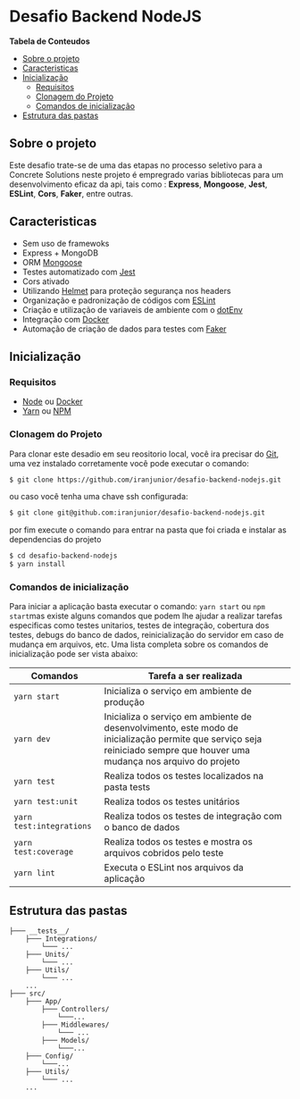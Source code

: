 
# Desafio Backend NodeJS


**Tabela de Conteudos**

 - [Sobre o projeto](#sobre-o-projeto)
 - [Caracteristicas](#caracteristicas)
 - [Inicialização](#inicialização)
	- [Requisitos](#requisitos)
	- [Clonagem do Projeto](#clonagem-do-projeto)
	- [Comandos de inicialização](#comandos-de-inicialização)
- [Estrutura das pastas](#estrutura-das-pastas)
## Sobre o projeto

Este desafio trate-se de uma das etapas no processo seletivo para a Concrete Solutions neste projeto é empregrado varias bibliotecas para um desenvolvimento eficaz da api, tais como :  **Express**, **Mongoose**, **Jest**, **ESLint**, **Cors**,  **Faker**, entre outras.

## Caracteristicas
- Sem uso de framewoks
- Express + MongoDB
- ORM [Mongoose](https://mongoosejs.com/)
- Testes automatizado com [Jest](https://jestjs.io/)
- Cors ativado
- Utilizando [Helmet](https://github.com/helmetjs/helmet) para proteção segurança nos headers
- Organização e padronização de códigos com [ESLint](https://github.com/eslint/eslint)
- Criação e utilização de variaveis de ambiente com o [dotEnv](https://github.com/motdotla/dotenv)
- Integração com [Docker](https://www.docker.com/get-started)
- Automação de criação de dados para testes com [Faker](https://github.com/Marak/faker.js)


## Inicialização

### Requisitos
- [Node](https://nodejs.org/en/download/) ou [Docker](https://docs.docker.com/install/)
- [Yarn](https://yarnpkg.com/lang/en/docs/install) ou [NPM](https://www.npmjs.com/get-npm)

### Clonagem do Projeto
Para clonar este desadio em seu reositorio local, você ira precisar do [Git](https://git-scm.com/ "Git"), uma vez instalado corretamente você pode executar o comando: 
```bash
$ git clone https://github.com/iranjunior/desafio-backend-nodejs.git
```
ou caso você tenha uma chave ssh configurada:
```bash
$ git clone git@github.com:iranjunior/desafio-backend-nodejs.git
```
por fim execute o comando para entrar na pasta que foi criada e instalar as dependencias do projeto
```bash
$ cd desafio-backend-nodejs
$ yarn install
```

### Comandos de inicialização

Para iniciar a aplicação basta executar o comando: `yarn start` ou `npm start`mas existe alguns comandos que podem lhe ajudar a realizar tarefas especificas como testes unitarios, testes de integração, cobertura dos testes, debugs do banco de dados, reinicialização do servidor em caso de mudança em arquivos, etc. Uma lista completa sobre os comandos de inicialização pode ser vista abaixo:

Comandos  | Tarefa a ser realizada
------------- | -------------
`yarn start` | Inicializa o serviço em ambiente de produção
`yarn dev` | Inicializa o serviço em ambiente de desenvolvimento, este modo de inicialização permite que serviço seja reiniciado sempre  que houver uma mudança nos arquivo do projeto
`yarn test` | Realiza todos os testes localizados na pasta tests
`yarn test:unit`  | Realiza todos os testes unitários
`yarn test:integrations`  | Realiza todos os testes de integração com o banco de dados
`yarn test:coverage`  | Realiza todos os testes e mostra os arquivos cobridos pelo teste
`yarn lint`  | Executa o ESLint nos arquivos da aplicação

## Estrutura das pastas
```
├─── __tests__/
	├─── Integrations/
		└─── ...
	├─── Units/
		└─── ...
	├─── Utils/
		└─── ...
	...
├─── src/
	├─── App/
		├─── Controllers/
			└───...
		├─── Middlewares/
			└─── ...
		├─── Models/
			└───...
	├─── Config/
		└───...
	├─── Utils/
		└─── ...
	...
```
